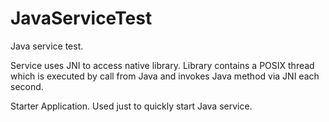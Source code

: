 JavaServiceTest
===============

Java service test. 

Service uses JNI to access native library. 
Library contains a POSIX thread which is 
executed by call from Java and invokes 
Java method via JNI each second.

Starter Application. Used just to quickly 
start Java service.
